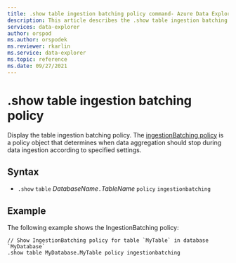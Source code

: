 ```yaml
---
title: .show table ingestion batching policy command- Azure Data Explorer
description: This article describes the .show table ingestion batching policy command in Azure Data Explorer.
services: data-explorer
author: orspod
ms.author: orspodek
ms.reviewer: rkarlin
ms.service: data-explorer
ms.topic: reference
ms.date: 09/27/2021
---
```

# .show table ingestion batching policy

Display the table ingestion batching policy. The [ingestionBatching policy](batchingpolicy.md) is a policy object that determines when data aggregation should stop during data ingestion according to specified settings.

## Syntax

* `.show` `table` *DatabaseName*`.`*TableName* `policy` `ingestionbatching`

## Example

The following example shows the IngestionBatching policy:

```kusto
// Show IngestionBatching policy for table `MyTable` in database `MyDatabase`
.show table MyDatabase.MyTable policy ingestionbatching 
```

